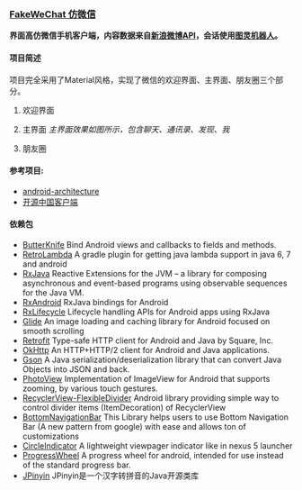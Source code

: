 ### [FakeWeChat 仿微信](http://git.oschina.net/csumissu/FakeWeChat)

**界面高仿微信手机客户端，内容数据来自[新浪微博API](http://open.weibo.com/wiki/%E5%BE%AE%E5%8D%9AAPI)，会话使用[图灵机器人](http://www.tuling123.com/)。**

#### 项目简述
项目完全采用了Material风格，实现了微信的欢迎界面、主界面、朋友圈三个部分。
1. 欢迎界面

2. 主界面  *主界面效果如图所示，包含聊天、通讯录、发现、我*

3. 朋友圈


#### 参考项目:
* [android-architecture]( https://github.com/googlesamples/android-architecture)
* [开源中国客户端](http://git.oschina.net/oschina/android-ap)

#### 依赖包
* [ButterKnife](https://github.com/JakeWharton/butterknife)    Bind Android views and callbacks to fields and methods.
* [RetroLambda](https://github.com/evant/gradle-retrolambda)    A gradle plugin for getting java lambda support in java 6, 7 and android
* [RxJava](https://github.com/ReactiveX/RxJava)    Reactive Extensions for the JVM – a library for composing asynchronous and event-based programs using observable sequences for the Java VM.
* [RxAndroid](https://github.com/ReactiveX/RxAndroid)    RxJava bindings for Android
* [RxLifecycle](https://github.com/trello/RxLifecycle)    Lifecycle handling APIs for Android apps using RxJava
* [Glide](https://github.com/bumptech/glide)    An image loading and caching library for Android focused on smooth scrolling
* [Retrofit](https://github.com/square/retrofit)    Type-safe HTTP client for Android and Java by Square, Inc.
* [OkHttp](https://github.com/square/okhttp)    An HTTP+HTTP/2 client for Android and Java applications.
* [Gson](https://github.com/google/gson)    A Java serialization/deserialization library that can convert Java Objects into JSON and back.
* [PhotoView](https://github.com/chrisbanes/PhotoView)    Implementation of ImageView for Android that supports zooming, by various touch gestures.
* [RecyclerView-FlexibleDivider](https://github.com/yqritc/RecyclerView-FlexibleDivider)    Android library providing simple way to control divider items (ItemDecoration) of RecyclerView
* [BottomNavigationBar](https://github.com/Ashok-Varma/BottomNavigation)    This Library helps users to use Bottom Navigation Bar (A new pattern from google) with ease and allows ton of customizations
* [CircleIndicator](https://github.com/ongakuer/CircleIndicator)    A lightweight viewpager indicator like in nexus 5 launcher
* [ProgressWheel](https://github.com/Todd-Davies/ProgressWheel)    A progress wheel for android, intended for use instead of the standard progress bar.
* [JPinyin](https://github.com/stuxuhai/jpinyin)    JPinyin是一个汉字转拼音的Java开源类库